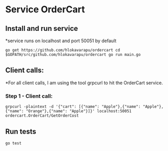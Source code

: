 # Service OrderCart

## Install and run service
*service runs on localhost and port 50051 by default

`
go get https://github.com/hlokavarapu/ordercart
cd $GOPATH/src/github.com/hlokavarapu/ordercart
go run main.go
`

## Client calls:
*For all client calls, I am using the tool grpcurl to hit the OrderCart service.
### Step 1 - Client call:
`
grpcurl -plaintext -d '{"cart": [{"name": "Apple"},{"name": "Apple"},{"name": "Orange"},{"name": "Apple"}]}' localhost:50051 ordercart.OrderCart/GetOrderCost
`

## Run tests
`
go test
`


